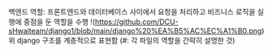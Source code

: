 백엔드 역할: 프론트엔드와 데이터베이스 사이에서 요청을 처리하고 비즈니스 로직을 실행에 중점을 둔 역할을 수행
!(https://github.com/DCU-sHwaiteam/django1/blob/main/django%20%EA%B5%AC%EC%A1%B0.png)
위 django 구조를 계층적으로 표현함 (#: 각 파일의 역할을 간략히 설명한 것)
